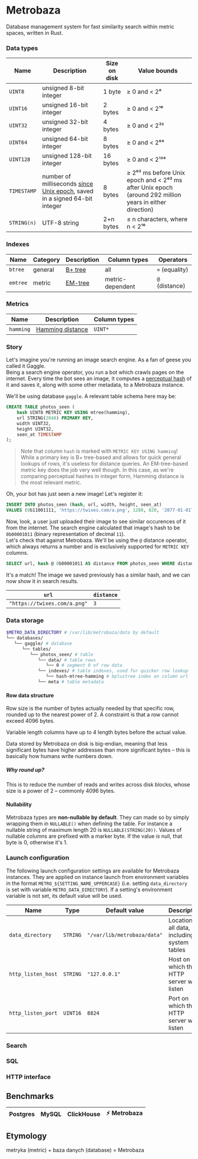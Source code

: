 # Metrobaza

Database management system for fast similarity search within metric spaces, written in Rust.

### Data types

| Name | Description | Size on disk | Value bounds |
| --- | --- | --- | -- |
| `UINT8` | unsigned 8-bit integer | 1 byte | ≥ 0 and < 2⁸ |
| `UINT16` | unsigned 16-bit integer | 2 bytes | ≥ 0 and < 2¹⁶ |
| `UINT32` | unsigned 32-bit integer | 4 bytes | ≥ 0 and < 2³² |
| `UINT64` | unsigned 64-bit integer | 8 bytes | ≥ 0 and < 2⁶⁴ |
| `UINT128` | unsigned 128-bit integer | 16 bytes | ≥ 0 and < 2¹²⁸ |
| `TIMESTAMP` | number of milliseconds [since Unix epoch](https://en.wikipedia.org/wiki/Unix_time), saved in a signed 64-bit integer | 8 bytes | ≥ 2⁶³ ms before Unix epoch and < 2⁶³ ms after Unix epoch (around 292 million years in either direction) |
| `STRING(n)` | UTF-8 string | 2+n bytes | ≤ n characters, where n < 2¹⁶ |

### Indexes

| Name | Category | Description | Column types | Operators |
| --- | --- | --- | --- | --- |
| `btree` | general | [B+ tree](https://en.wikipedia.org/wiki/B+_tree) | all | `=` (equality) |
| `emtree` | metric | [EM-tree](https://dl.gi.de/bitstream/handle/20.500.12116/648/paper31.pdf) | metric-dependent | `@` (distance) |

### Metrics

| Name | Description | Column types |
| --- | --- | --- |
| `hamming` | [Hamming distance](https://en.wikipedia.org/wiki/Hamming_distance) | `UINT*` |

### Story

Let's imagine you're running an image search engine. As a fan of geese you called it Gaggle.  
Being a search engine operator, you run a bot which crawls pages on the internet.
Every time the bot sees an image, it computes a [perceptual hash](https://en.wikipedia.org/wiki/Perceptual_hashing)
of it and saves it, along with some other metadata, to a Metrobaza instance.

We'll be using database `gaggle`. A relevant table schema here may be:

```SQL
CREATE TABLE photos_seen (
    hash UINT8 METRIC KEY USING mtree(hamming),
    url STRING(2048) PRIMARY KEY,
    width UINT32,
    height UINT32,
    seen_at TIMESTAMP
);
```

> Note that column `hash` is marked with `METRIC KEY USING hamming`!  
While a primary key is B+ tree-based and allows for quick general lookups of rows, it's useless for distance queries.
An EM-tree-based metric key does the job very well though. In this case, as we're comparing perceptual hashes in integer form, Hamming distance
is the most relevant metric.

Oh, your bot has just seen a new image! Let's register it:

```SQL
INSERT INTO photos_seen (hash, url, width, height, seen_at)
VALUES (0b11001111, 'https://twixes.com/a.png', 1280, 820, '2077-01-01T21:37');
```

Now, look, a user just uploaded their image to see similar occurences of it from the internet. The search engine
calculated that image's hash to be `0b00001011` (binary representation of decimal `11`).  
Let's check that against Metrobaza. We'll be using the `@` distance operator, which always returns a number
and is exclusively supported for `METRIC KEY` columns.

```SQL
SELECT url, hash @ 0b00001011 AS distance FROM photos_seen WHERE distance < 4;
```

It's a match! The image we saved previously has a similar hash, and we can now show it in search results.

| `url`                        | `distance` |
| ---------------------------- | ---------- |
| `"https://twixes.com/a.png"` | `3`        |

### Data storage

```bash
$METRO_DATA_DIRECTORY # /var/lib/metrobaza/data by default
└── databases/
   └── gaggle/ # database
      └── tables/
         └── photos_seen/ # table
            └── data/ # table rows
               └── 0 # segment 0 of row data
            └── indexes/ # table indexes, used for quicker row lookup
               └── hash-mtree-hamming # bplustree index on column url
            └── meta # table metadata
```

#### Row data structure


Row size is the number of bytes actually needed by that specific row, rounded up to the nearest power of 2. A constraint is that a row cannot exceed 4096 bytes.

Variable length columns have up to 4 length bytes before the actual value.

Data stored by Metrobaza on disk is big-endian, meaning that less significant bytes have higher addresses
than more significant bytes – this is basically how humans write numbers down.

##### Why round up?

This is to reduce the number of reads and writes across disk blocks, whose size is a power of 2 – commonly 4096 bytes.

#### Nullability

Metrobaza types are **non-nullable by default**. They can made so by simply wrapping them in `NULLABLE()` when defining
the table. For instance a nullable string of maximum length 20 is `NULLABLE(STRING(20))`.
Values of nullable columns are prefixed with a marker byte. If the value _is_ null, that byte is 0, otherwise it's 1.

### Launch configuration

The following launch configuration settings are available for Metrobaza instances.
They are applied on instance launch from environment variables in the format `METRO_${SETTING_NAME_UPPERCASE}`
(i.e. setting `data_directory` is set with variable `METRO_DATA_DIRECTORY`).
If a setting's environment variable is not set, its default value will be used.

| Name | Type | Default value | Description |
| --- | --- | --- | --- |
| `data_directory` | `STRING` | `"/var/lib/metrobaza/data"` | Location of all data, including system tables |
| `http_listen_host` | `STRING` | `"127.0.0.1"` | Host on which the HTTP server will listen |
| `http_listen_port` | `UINT16` | `8824` | Port on which the HTTP server will listen |

### Search

### SQL

### HTTP interface

## Benchmarks

| Postgres | MySQL | ClickHouse | ⚡️ Metrobaza |
| --- | --- | --- | --- |

## Etymology

metryka (metric) + baza danych (database) = Metrobaza
